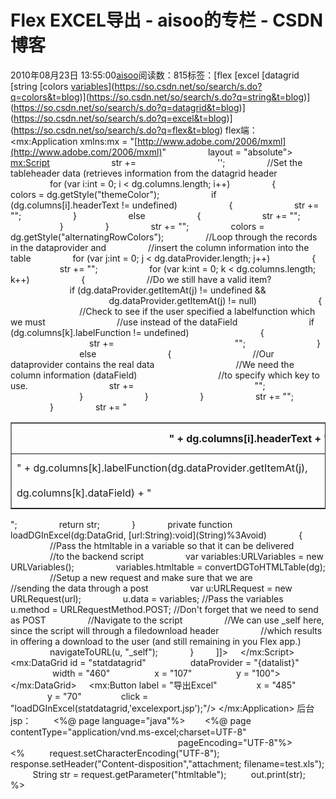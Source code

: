 # Flex EXCEL导出 - aisoo的专栏 - CSDN博客
2010年08月23日 13:55:00[aisoo](https://me.csdn.net/aisoo)阅读数：815标签：[flex																[excel																[datagrid																[string																[colors																[variables](https://so.csdn.net/so/search/s.do?q=variables&t=blog)](https://so.csdn.net/so/search/s.do?q=colors&t=blog)](https://so.csdn.net/so/search/s.do?q=string&t=blog)](https://so.csdn.net/so/search/s.do?q=datagrid&t=blog)](https://so.csdn.net/so/search/s.do?q=excel&t=blog)](https://so.csdn.net/so/search/s.do?q=flex&t=blog)
flex端：
     <?xml version = "1.0" encoding = "utf-8"?>
<mx:Application xmlns:mx = "[http://www.adobe.com/2006/mxml](http://www.adobe.com/2006/mxml)"
                layout = "absolute">
    <mx:Script>
        <![CDATA[
            import flash.errors.*;
            import flash.events.*;
            import flash.external.*;
            import flash.net.URLRequest;
            import flash.net.URLVariables;
            import mx.collections.ArrayCollection;
            [Bindable]
            private var datalist:ArrayCollection =
                            new ArrayCollection([{ 姓名: "张三", 性别: "男", 年龄: "23", 生日: "1984-01-12" },
                                                 { 姓名: "李四", 性别: "男", 年龄: "27", 生日: "1983-11-2" }]);
            /**
             * Convert the datagrid to a html table
             * Styling etc. can be done externally
             *
             * @param: dg Datagrid Contains the datagrid that needs to be converted
             * @returns: String
             */
            private function convertDGToHTMLTable(dg:DataGrid):String
            {
                //Set default values
                var font:String = dg.getStyle('fontFamily');
                var size:String = dg.getStyle('fontSize');
                var str:String = '';
                var colors:String = '';
                var style:String = 'style="font-family:' + font + ';font-size:' + size + 'pt;"';
                var hcolor:Array;
                //Retrieve the headercolor
                if (dg.getStyle("headerColor") != undefined)
                {
                    hcolor = [ dg.getStyle("headerColor")];
                }
                else
                {
                    hcolor = dg.getStyle("headerColors");
                }
                //Set the htmltabel based upon knowlegde from the datagrid
                //解决乱码<head><meta http-equiv="Content-Type" content="text/htm; charset=utf-8"></head>
                str +=
                                '<head><meta http-equiv="Content-Type" content="text/htm; charset=utf-8"></head><table width="' + dg.width + '" border="1"><thead><tr width="' + dg.width + '" style="background-color:#' + Number((hcolor[0])).toString(16) + '">';
                //Set the tableheader data (retrieves information from the datagrid header    
                for (var i:int = 0; i < dg.columns.length; i++)
                {
                    colors = dg.getStyle("themeColor");
                    if (dg.columns[i].headerText != undefined)
                    {
                        str += "<th " + style + ">" + dg.columns[i].headerText + "</th>";
                    }
                    else
                    {
                        str += "<th " + style + ">" + dg.columns[i].dataField + "</th>";
                    }
                }
                str += "</tr></thead><tbody>";
                colors = dg.getStyle("alternatingRowColors");
                //Loop through the records in the dataprovider and 
                //insert the column information into the table
                for (var j:int = 0; j < dg.dataProvider.length; j++)
                {
                    str += "<tr width=/"" + Math.ceil(dg.width) + "/">";
                    for (var k:int = 0; k < dg.columns.length; k++)
                    {
                        //Do we still have a valid item?      
                        if (dg.dataProvider.getItemAt(j) != undefined &&
                                        dg.dataProvider.getItemAt(j) != null)
                        {
                            //Check to see if the user specified a labelfunction which we must
                            //use instead of the dataField
                            if (dg.columns[k].labelFunction != undefined)
                            {
                                str +=
                                                "<td width=/"" + Math.ceil(dg.columns[k].width) + "/" " + style + ">" + dg.columns[k].labelFunction(dg.dataProvider.getItemAt(j),
                                                                                                                                                                              dg.columns[k].dataField) + "</td>";
                            }
                            else
                            {
                                //Our dataprovider contains the real data
                                //We need the column information (dataField)
                                //to specify which key to use.
                                str +=
                                                "<td width=/"" + Math.ceil(dg.columns[k].width) + "/" " + style + ">" + dg.dataProvider.getItemAt(j)[dg.columns[k].dataField] + "</td>";
                            }
                        }
                    }
                    str += "</tr>";
                }
                str += "</tbody></table>";
                return str;
            }
            private function loadDGInExcel(dg:DataGrid, [url:String):void](String)%3Avoid)
            {
                //Pass the htmltable in a variable so that it can be delivered
                //to the backend script
                var variables:URLVariables = new URLVariables();
                variables.htmltable = convertDGToHTMLTable(dg);
                //Setup a new request and make sure that we are 
                //sending the data through a post
                var u:URLRequest = new URLRequest(url);
                u.data = variables; //Pass the variables
                u.method = URLRequestMethod.POST; //Don't forget that we need to send as POST
                //Navigate to the script
                //We can use _self here, since the script will through a filedownload header
                //which results in offering a download to the user (and still remaining in you Flex app.)
                navigateToURL(u, "_self");
            }
        ]]>
    </mx:Script>
    <mx:DataGrid id = "statdatagrid"
                 dataProvider = "{datalist}"
                 width = "460"
                 x = "107"
                 y = "100">
    </mx:DataGrid>
    <mx:Button label = "导出Excel"
               x = "485"
               y = "70"
               click = "loadDGInExcel(statdatagrid,'excelexport.jsp');"/>
</mx:Application>
后台jsp：
        <%@ page language="java"%>
       <%@ page contentType="application/vnd.ms-excel;charset=UTF-8"
                                                                        pageEncoding="UTF-8"%>
       <%
         request.setCharacterEncoding("UTF-8");
         response.setHeader("Content-disposition","attachment; filename=test.xls");
         String str = request.getParameter("htmltable");
         out.print(str);
     %>
